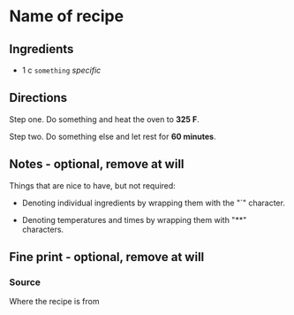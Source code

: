 Name of recipe
==

Ingredients
--

* 1 c `something` *specific*

Directions
--

Step one. Do something and heat the oven to **325 F**.

Step two. Do something else and let rest for **60 minutes**.

Notes - optional, remove at will
--

Things that are nice to have, but not required:

* Denoting individual ingredients by wrapping them with the "`" character.

* Denoting temperatures and times by wrapping them with "**" characters.

Fine print - optional, remove at will
--

### Source

Where the recipe is from
